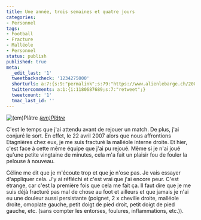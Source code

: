 ```yaml
---
title: Une année, trois semaines et quatre jours
categories:
- Personnel
tags:
- Football
- Fracture
- Malléole
- Personnel
status: publish
published: true
meta:
  _edit_last: '1'
  tweetbackscheck: '1234275000'
  shorturls: a:7:{s:9:"permalink";s:79:"https://www.alienlebarge.ch/2008/05/18/une-annee-trois-semaines-et-quatre-jours/";s:7:"tinyurl";s:25:"https://tinyurl.com/co5euv";s:4:"isgd";s:17:"https://is.gd/iwMC";s:5:"bitly";s:18:"https://bit.ly/jyzA";s:5:"snipr";s:22:"https://snipr.com/bd7fj";s:5:"snurl";s:22:"https://snurl.com/bd7fj";s:7:"snipurl";s:24:"https://snipurl.com/bd7fj";}
  twittercomments: a:1:{i:1180687689;s:7:"retweet";}
  tweetcount: '1'
  tmac_last_id: ''
---
```

<img src="https://farm1.static.flickr.com/191/519615576_b06608e680.jpg" alt="(em)Plâtre" />
<em><a title="photo sharing" href="https://www.flickr.com/photos/alienlebarge/519615576/">(em)Plâtre</a></em>

C'est le temps que j'ai attendu avant de rejouer un match. De plus, j'ai conjuré le sort. En effet, le 22 avril 2007 alors que nous affrontions Etagnières chez eux, je me suis fracturé la malléole interne droite. Et hier, c'est face à cette même équipe que j'ai pu rejoué. Même si je n'ai joué qu'une petite vingtaine de minutes, cela m'a fait un plaisir fou de fouler la pelouse à nouveau.

Céline me dit que je m'écoute trop et que je n'ose pas. Je vais essayer d'appliquer cela. J'y ai réfléchi et c'est vrai que j'ai encore peur. C'est étrange, car c'est la première fois que cela me fait ça. Il faut dire que je me suis déjà fracturé pas mal de chose au foot et ailleurs et que jamais je n'ai eu une douleur aussi persistante (poignet, 2 x cheville droite, malléole droite, omoplate gauche, petit doigt de pied droit, petit doigt de pied gauche, etc. (sans compter les entorses, foulures, inflammations, etc.)).
